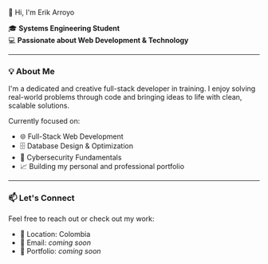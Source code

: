 👋 Hi, I'm Erik Arroyo

🎓 **Systems Engineering Student**  
💻 **Passionate about Web Development & Technology** 

---

### 💡 About Me

I'm a dedicated and creative full-stack developer in training. I enjoy solving real-world problems through code and bringing ideas to life with clean, scalable solutions.

Currently focused on:

- 🌐 Full-Stack Web Development  
- 🗄️ Database Design & Optimization  
- 🔐 Cybersecurity Fundamentals  
- 📈 Building my personal and professional portfolio

---

### 📫 Let's Connect

Feel free to reach out or check out my work:

- 📍 Location: Colombia  
- 📧 Email: _coming soon_  
- 💼 Portfolio: _coming soon_

<!--
**Erik-egam/Erik-egam** is a ✨ _special_ ✨ repository because its `README.md` (this file) appears on your GitHub profile.

Here are some ideas to get you started:

- 🔭 I’m currently working on ...
- 🌱 I’m currently learning ...
- 👯 I’m looking to collaborate on ...
- 🤔 I’m looking for help with ...
- 💬 Ask me about ...
- 📫 How to reach me: ...
- 😄 Pronouns: ...
- ⚡ Fun fact: ...
-->
